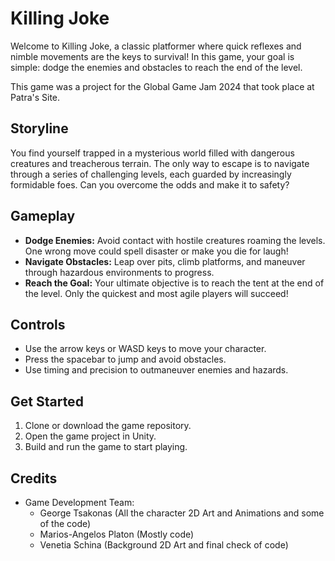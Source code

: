 # Killing Joke

Welcome to Killing Joke, a classic platformer where quick reflexes and nimble movements are the keys to survival! In this game, your goal is simple: dodge the enemies and obstacles to reach the end of the level.<br>

This game was a project for the Global Game Jam 2024 that took place at Patra's Site.
## Storyline
You find yourself trapped in a mysterious world filled with dangerous creatures and treacherous terrain. The only way to escape is to navigate through a series of challenging levels, each guarded by increasingly formidable foes. Can you overcome the odds and make it to safety?

## Gameplay
- **Dodge Enemies:** Avoid contact with hostile creatures roaming the levels. One wrong move could spell disaster or make you die for laugh!
- **Navigate Obstacles:** Leap over pits, climb platforms, and maneuver through hazardous environments to progress.
- **Reach the Goal:** Your ultimate objective is to reach the tent  at the end of the level. Only the quickest and most agile players will succeed!

## Controls
- Use the arrow keys or WASD keys to move your character.
- Press the spacebar to jump and avoid obstacles.
- Use timing and precision to outmaneuver enemies and hazards.


## Get Started
1. Clone or download the game repository.
2. Open the game project in Unity.
3. Build and run the game to start playing.


## Credits
- Game Development Team:
  - George Tsakonas (All the character 2D Art and Animations and some of the code)
  - Marios-Angelos Platon (Mostly code)
  - Venetia Schina (Background 2D Art and final check of code)

